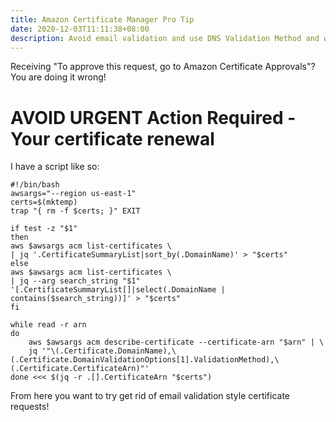 ```yaml
---
title: Amazon Certificate Manager Pro Tip
date: 2020-12-03T11:11:38+08:00
description: Avoid email validation and use DNS Validation Method and wildcards for sanity reasons
---
```


Receiving "To approve this request, go to Amazon Certificate Approvals"? You are doing it wrong!

# AVOID URGENT Action Required - Your certificate renewal

I have a script like so:

	#!/bin/bash
	awsargs="--region us-east-1"
	certs=$(mktemp)
	trap "{ rm -f $certs; }" EXIT

	if test -z "$1"
	then
	aws $awsargs acm list-certificates \
	| jq '.CertificateSummaryList|sort_by(.DomainName)' > "$certs"
	else
	aws $awsargs acm list-certificates \
	| jq --arg search_string "$1" '[.CertificateSummaryList[]|select(.DomainName | contains($search_string))]' > "$certs"
	fi

	while read -r arn
	do
		aws $awsargs acm describe-certificate --certificate-arn "$arn" | \
		jq '"\(.Certificate.DomainName),\(.Certificate.DomainValidationOptions[1].ValidationMethod),\(.Certificate.CertificateArn)"'
	done <<< $(jq -r .[].CertificateArn "$certs")

From here you want to try get rid of email validation style certificate requests!

